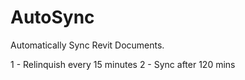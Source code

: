 # AutoSync
Automatically Sync Revit Documents.

1 - Relinquish every 15 minutes
2 - Sync after 120 mins
